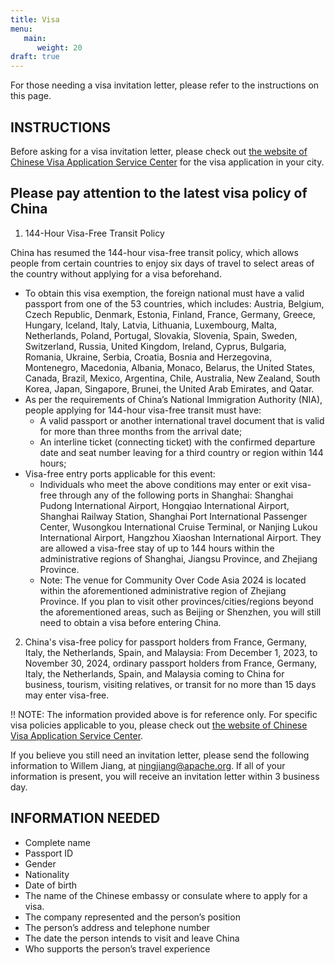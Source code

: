 ```yaml
---
title: Visa
menu:
   main:
      weight: 20
draft: true      
---
```

For those needing a visa invitation letter, please refer to the instructions on this page.

## INSTRUCTIONS

Before asking for a visa invitation letter, please check out [the website of Chinese Visa Application Service Center](https://www.visaforchina.cn/globle/) for the visa application in your city.

## Please pay attention to the latest visa policy of China

1. 144-Hour Visa-Free Transit Policy

China has resumed the 144-hour visa-free transit policy, which allows people from certain countries to enjoy six days of travel to select areas of the country without applying for a visa beforehand. 

- To obtain this visa exemption, the foreign national must have a valid passport from one of the 53 countries, which includes: Austria, Belgium, Czech Republic, Denmark, Estonia, Finland, France, Germany, Greece, Hungary, Iceland, Italy, Latvia, Lithuania, Luxembourg, Malta, Netherlands, Poland, Portugal, Slovakia, Slovenia, Spain, Sweden, Switzerland, Russia, United Kingdom, Ireland, Cyprus, Bulgaria, Romania, Ukraine, Serbia, Croatia, Bosnia and Herzegovina, Montenegro, Macedonia, Albania, Monaco, Belarus, the United States, Canada, Brazil, Mexico, Argentina, Chile, Australia, New Zealand, South Korea, Japan, Singapore, Brunei, the United Arab Emirates, and Qatar.
- As per the requirements of China’s National Immigration Authority (NIA), people applying for 144-hour visa-free transit must have:
  - A valid passport or another international travel document that is valid for more than three months from the arrival date;
  - An interline ticket (connecting ticket) with the confirmed departure date and seat number leaving for a third country or region within 144 hours; 
- Visa-free entry ports applicable for this event:
  - Individuals who meet the above conditions may enter or exit visa-free through any of the following ports in Shanghai: Shanghai Pudong International Airport, Hongqiao International Airport, Shanghai Railway Station, Shanghai Port International Passenger Center, Wusongkou International Cruise Terminal, or Nanjing Lukou International Airport, Hangzhou Xiaoshan International Airport. They are allowed a visa-free stay of up to 144 hours within the administrative regions of Shanghai, Jiangsu Province, and Zhejiang Province.
  - Note: The venue for Community Over Code Asia 2024 is located within the aforementioned administrative region of Zhejiang Province. If you plan to visit other provinces/cities/regions beyond the aforementioned areas, such as Beijing or Shenzhen, you will still need to obtain a visa before entering China.

2. China's visa-free policy for passport holders from France, Germany, Italy, the Netherlands, Spain, and Malaysia:
From December 1, 2023, to November 30, 2024, ordinary passport holders from France, Germany, Italy, the Netherlands, Spain, and Malaysia coming to China for business, tourism, visiting relatives, or transit for no more than 15 days may enter visa-free.

!! NOTE: The information provided above is for reference only. For specific visa policies applicable to you, please check out [the website of Chinese Visa Application Service Center](https://www.visaforchina.cn/globle/).

If you believe you still need an invitation letter, please send the following information to Willem Jiang, at <ningjiang@apache.org>. If all of your information is present, you will receive an invitation letter within 3 business day.

## INFORMATION NEEDED

- Complete name
- Passport ID
- Gender
- Nationality
- Date of birth
- The name of the Chinese embassy or consulate where to apply for a visa.
- The company represented and the person’s position
- The person’s address and telephone number
- The date the person intends to visit and leave China
- Who supports the person’s travel experience
